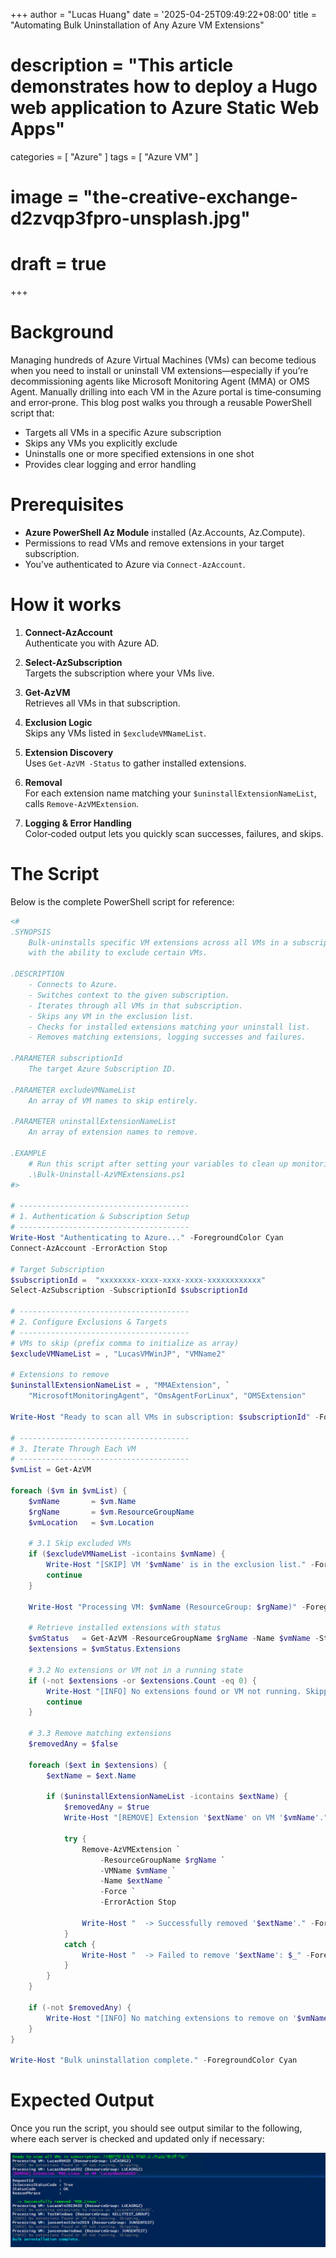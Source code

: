 +++
author = "Lucas Huang"
date = '2025-04-25T09:49:22+08:00'
title = "Automating Bulk Uninstallation of Any Azure VM Extensions"
# description = "This article demonstrates how to deploy a Hugo web application to Azure Static Web Apps"
categories = [
    "Azure"
]
tags = [
    "Azure VM"
]
# image = "the-creative-exchange-d2zvqp3fpro-unsplash.jpg"
# draft = true
+++

# Background 
Managing hundreds of Azure Virtual Machines (VMs) can become tedious when you need to install or uninstall VM extensions—especially if you’re decommissioning agents like Microsoft Monitoring Agent (MMA) or OMS Agent. Manually drilling into each VM in the Azure portal is time‑consuming and error‑prone. This blog post walks you through a reusable PowerShell script that:

- Targets all VMs in a specific Azure subscription
- Skips any VMs you explicitly exclude
- Uninstalls one or more specified extensions in one shot
- Provides clear logging and error handling

# Prerequisites
- **Azure PowerShell Az Module** installed (Az.Accounts, Az.Compute).  
- Permissions to read VMs and remove extensions in your target subscription.  
- You’ve authenticated to Azure via `Connect-AzAccount`.

# How it works
1. **Connect-AzAccount**  
   Authenticate you with Azure AD.

2. **Select-AzSubscription**  
   Targets the subscription where your VMs live.

3. **Get-AzVM**  
   Retrieves all VMs in that subscription.

4. **Exclusion Logic**  
   Skips any VMs listed in `$excludeVMNameList`.

5. **Extension Discovery**  
   Uses `Get-AzVM -Status` to gather installed extensions.

6. **Removal**  
   For each extension name matching your `$uninstallExtensionNameList`, calls `Remove-AzVMExtension`.

7. **Logging & Error Handling**  
   Color‐coded output lets you quickly scan successes, failures, and skips.

# The Script

Below is the complete PowerShell script for reference:
```powershell
<#
.SYNOPSIS
    Bulk-uninstalls specific VM extensions across all VMs in a subscription, 
    with the ability to exclude certain VMs.

.DESCRIPTION
    - Connects to Azure.
    - Switches context to the given subscription.
    - Iterates through all VMs in that subscription.
    - Skips any VM in the exclusion list.
    - Checks for installed extensions matching your uninstall list.
    - Removes matching extensions, logging successes and failures.

.PARAMETER subscriptionId
    The target Azure Subscription ID.

.PARAMETER excludeVMNameList
    An array of VM names to skip entirely.

.PARAMETER uninstallExtensionNameList
    An array of extension names to remove.

.EXAMPLE
    # Run this script after setting your variables to clean up monitoring agents
    .\Bulk-Uninstall-AzVMExtensions.ps1
#>

# --------------------------------------
# 1. Authentication & Subscription Setup
# --------------------------------------
Write-Host "Authenticating to Azure..." -ForegroundColor Cyan
Connect-AzAccount -ErrorAction Stop

# Target Subscription
$subscriptionId =  "xxxxxxxx-xxxx-xxxx-xxxx-xxxxxxxxxxxx"
Select-AzSubscription -SubscriptionId $subscriptionId

# --------------------------------------
# 2. Configure Exclusions & Targets
# --------------------------------------
# VMs to skip (prefix comma to initialize as array)
$excludeVMNameList = , "LucasVMWinJP", "VMName2"

# Extensions to remove
$uninstallExtensionNameList = , "MMAExtension", `
    "MicrosoftMonitoringAgent", "OmsAgentForLinux", "OMSExtension"

Write-Host "Ready to scan all VMs in subscription: $subscriptionId" -ForegroundColor Green

# --------------------------------------
# 3. Iterate Through Each VM
# --------------------------------------
$vmList = Get-AzVM

foreach ($vm in $vmList) {
    $vmName       = $vm.Name
    $rgName       = $vm.ResourceGroupName
    $vmLocation   = $vm.Location

    # 3.1 Skip excluded VMs
    if ($excludeVMNameList -icontains $vmName) {
        Write-Host "[SKIP] VM '$vmName' is in the exclusion list." -ForegroundColor Yellow
        continue
    }

    Write-Host "Processing VM: $vmName (ResourceGroup: $rgName)" -ForegroundColor White

    # Retrieve installed extensions with status
    $vmStatus   = Get-AzVM -ResourceGroupName $rgName -Name $vmName -Status
    $extensions = $vmStatus.Extensions

    # 3.2 No extensions or VM not in a running state
    if (-not $extensions -or $extensions.Count -eq 0) {
        Write-Host "[INFO] No extensions found or VM not running. Skipping." -ForegroundColor DarkGray
        continue
    }

    # 3.3 Remove matching extensions
    $removedAny = $false

    foreach ($ext in $extensions) {
        $extName = $ext.Name

        if ($uninstallExtensionNameList -icontains $extName) {
            $removedAny = $true
            Write-Host "[REMOVE] Extension '$extName' on VM '$vmName'." -ForegroundColor Magenta

            try {
                Remove-AzVMExtension `
                    -ResourceGroupName $rgName `
                    -VMName $vmName `
                    -Name $extName `
                    -Force `
                    -ErrorAction Stop

                Write-Host "  -> Successfully removed '$extName'." -ForegroundColor Green
            }
            catch {
                Write-Host "  -> Failed to remove '$extName': $_" -ForegroundColor Red
            }
        }
    }

    if (-not $removedAny) {
        Write-Host "[INFO] No matching extensions to remove on '$vmName'." -ForegroundColor DarkGray
    }
}

Write-Host "Bulk uninstallation complete." -ForegroundColor Cyan
```

# Expected Output  

Once you run the script, you should see output similar to the following, where each server is checked and updated only if necessary:

![Script Output](image.png)

